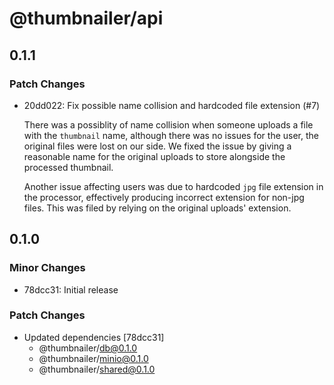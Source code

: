 # @thumbnailer/api

## 0.1.1

### Patch Changes

- 20dd022: Fix possible name collision and hardcoded file extension (#7)

  There was a possiblity of name collision when someone uploads a file with the `thumbnail` name, although there was no issues for the user, the original files were lost on our side.
  We fixed the issue by giving a reasonable name for the original uploads to store alongside the processed thumbnail.

  Another issue affecting users was due to hardcoded `jpg` file extension in the processor, effectively producing incorrect extension for non-jpg files.
  This was filed by relying on the original uploads' extension.

## 0.1.0

### Minor Changes

- 78dcc31: Initial release

### Patch Changes

- Updated dependencies [78dcc31]
  - @thumbnailer/db@0.1.0
  - @thumbnailer/minio@0.1.0
  - @thumbnailer/shared@0.1.0
